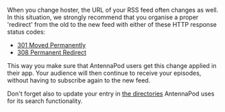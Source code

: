 When you change hoster, the URL of your RSS feed often changes as well. In this situation, we strongly recommend that you organise a proper 'redirect' from the old to the new feed with either of these HTTP response status codes:
* [301 Moved Permanently](https://developer.mozilla.org/docs/Web/HTTP/Status/301)
* [308 Permanent Redirect](https://developer.mozilla.org/docs/Web/HTTP/Status/308)

This way you make sure that AntennaPod users get this change applied in their app. Your audience will then continue to receive your episodes, without having to subscribe again to the new feed.

Don't forget also to update your entry in [the directories](/documentation/podcasters-hosters/list-podcast) AntennaPod uses for its search functionality.
